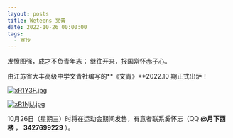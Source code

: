 ```yaml
---
layout: posts
title: Weteens 文青
date: 2022-10-26 00:00:00
tags:
  - 宣传
---
```


发愤图强，成才不负青年志；
继往开来，报国常怀赤子心。

由江苏省大丰高级中学文青社编写的**《文青》**2022.10 期正式出炉！

[![xR1Y3F.jpg](https://s1.ax1x.com/2022/10/25/xR1Y3F.jpg)](https://imgse.com/i/xR1Y3F)

[![xR1NjJ.jpg](https://s1.ax1x.com/2022/10/25/xR1NjJ.jpg)](https://imgse.com/i/xR1NjJ)

10月26日（星期三）时将在运动会期间发售，有意者联系奚怀志（QQ **@月下西楼** ， **3427699229** ）。
